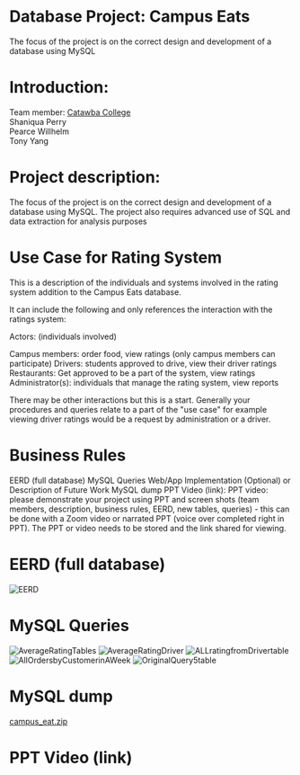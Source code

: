 # Database Project: Campus Eats
The focus of the project is on the correct design and development of a database using MySQL

# Introduction:
Team member: <a href="http://www.catawba.edu">Catawba College</a><br>
             Shaniqua Perry<br>
             Pearce Willhelm<br>
             Tony Yang<br>
 
 
  # Project description:
  The focus of the project is on the correct design and development of a database using MySQL.  The project also requires advanced use of SQL and data extraction for analysis purposes


# Use Case for Rating System
This is a description of the individuals and systems involved in the rating system addition to the Campus Eats database.

It can include the following and only references the interaction with the ratings system:

Actors: (individuals involved)

Campus members:  order food, view ratings (only campus members can participate)
Drivers:  students approved to drive, view their driver ratings
Restaurants:  Get approved to be a part of the system, view ratings
Administrator(s):  individuals that manage the rating system, view reports

There may be other interactions but this is a start.  Generally your procedures and queries relate to a part of the "use case" for example viewing driver ratings would be a request by administration or a driver.

# Business Rules
EERD (full database)
MySQL Queries
Web/App Implementation (Optional) or Description of Future Work
MySQL dump
PPT Video (link): PPT video:  please demonstrate your project using PPT and screen shots (team members, description, business rules, EERD, new tables, queries)  - this can be done with a Zoom video or narrated PPT (voice over completed right in PPT).  The PPT or video needs to be stored and the link shared for viewing.

# EERD (full database)
![EERD](https://user-images.githubusercontent.com/78328362/116940271-b4205d80-ac3b-11eb-8371-bbf7b9cc511e.png)

# MySQL Queries
![AverageRatingTables](https://user-images.githubusercontent.com/78328362/116940346-d6b27680-ac3b-11eb-85f1-f8c4b3d02e95.png)
![AverageRatingDriver](https://user-images.githubusercontent.com/78328362/116940344-d619e000-ac3b-11eb-8287-9e879bfd45cb.png)
![ALLratingfromDrivertable](https://user-images.githubusercontent.com/78328362/116940343-d5814980-ac3b-11eb-9919-360d70e4f3f4.png)
![AllOrdersbyCustomerinAWeek](https://user-images.githubusercontent.com/78328362/116940342-d4e8b300-ac3b-11eb-9c35-0b9234319b2a.png)
![OriginalQuery5table](https://user-images.githubusercontent.com/78328362/116940351-d74b0d00-ac3b-11eb-893e-cc5d6d6769f2.png)
# MySQL dump
[campus_eat.zip](https://github.com/Tony704/IntroDatabase-Project/files/6421703/campus_eat.zip)


# PPT Video (link)
